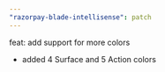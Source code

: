 ```yaml
---
"razorpay-blade-intellisense": patch
---
```


feat: add support for more colors

- added 4 Surface and 5 Action colors
